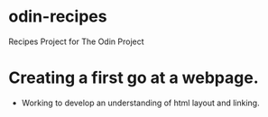 # odin-recipes
Recipes Project for The Odin Project
# Creating a first go at a webpage. 
- Working to develop an understanding of html layout and linking.
